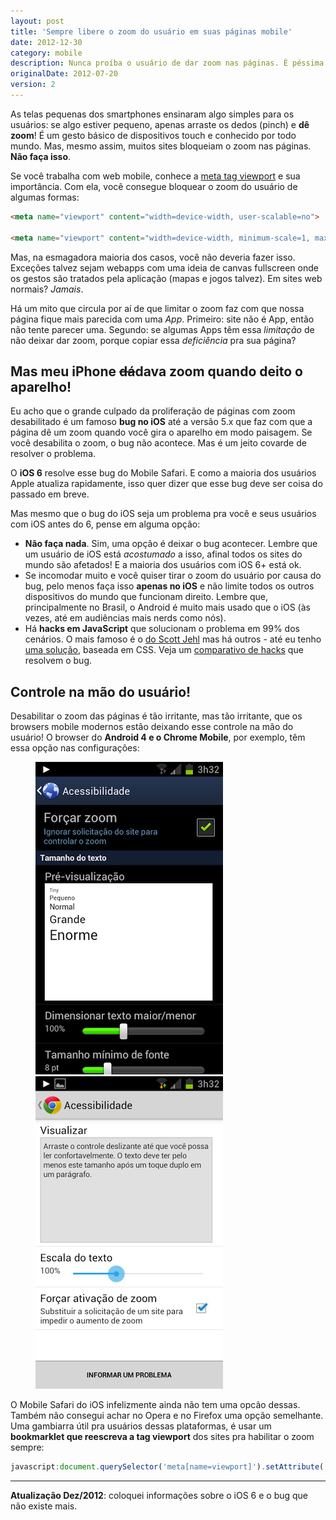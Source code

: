 ```yaml
---
layout: post
title: 'Sempre libere o zoom do usuário em suas páginas mobile'
date: 2012-12-30
category: mobile
description: Nunca proíba o usuário de dar zoom nas páginas. É péssima usabilidade.
originalDate: 2012-07-20
version: 2
---
```


As telas pequenas dos smartphones ensinaram algo simples para os usuários: se algo estiver pequeno, apenas arraste os dedos (pinch) e **dê zoom**! É um gesto básico de dispositivos touch e conhecido por todo mundo. Mas, mesmo assim, muitos sites bloqueiam o zoom nas páginas. **Não faça isso**.

Se você trabalha com web mobile, conhece a [meta tag viewport](http://blog.caelum.com.br/pixels-pixels-ou-pixels-dicas-de-web-mobile-com-viewport/) e sua importância. Com ela, você consegue bloquear o zoom do usuário de algumas formas:

```html 
<meta name="viewport" content="width=device-width, user-scalable=no">

<meta name="viewport" content="width=device-width, minimum-scale=1, maximum-scale=1">
```

Mas, na esmagadora maioria dos casos, você não deveria fazer isso. Exceções talvez sejam webapps com uma ideia de canvas fullscreen onde os gestos são tratados pela aplicação (mapas e jogos talvez). Em sites web normais? *Jamais*.

Há um mito que circula por aí de que limitar o zoom faz com que nossa página fique mais parecida com uma *App*. Primeiro: site não é App, então não tente parecer uma. Segundo: se algumas Apps têm essa *limitação* de não deixar dar zoom, porque copiar essa *deficiência* pra sua página?

## Mas meu iPhone <del>dá</del>dava zoom quando deito o aparelho!

Eu acho que o grande culpado da proliferação de páginas com zoom desabilitado é um famoso **bug no iOS** até a versão 5.x que faz com que a página dê um zoom quando você gira o aparelho em modo paisagem. Se você desabilita o zoom, o bug não acontece. Mas é um jeito covarde de resolver o problema.

O **iOS 6** resolve esse bug do Mobile Safari. E como a maioria dos usuários Apple atualiza rapidamente, isso quer dizer que esse bug deve ser coisa do passado em breve.

Mas mesmo que o bug do iOS seja um problema pra você e seus usuários com iOS antes do 6, pense em alguma opção:

* **Não faça nada**. Sim, uma opção é deixar o bug acontecer. Lembre que um usuário de iOS está *acostumado* a isso, afinal todos os sites do mundo são afetados! E a maioria dos usuários com iOS 6+ está ok.
* Se incomodar muito e você quiser tirar o zoom do usuário por causa do bug, pelo menos faça isso **apenas no iOS** e não limite todos os outros dispositivos do mundo que funcionam direito. Lembre que, principalmente no Brasil, o Android é muito mais usado que o iOS (às vezes, até em audiências mais nerds como nós).
* Há **hacks em JavaScript** que solucionam o problema em 99% dos cenários. O mais famoso é o [do Scott Jehl](https://github.com/scottjehl/iOS-Orientationchange-Fix) mas há outros - até eu tenho [uma solução](https://github.com/sergiolopes/ios-zoom-bug-fix), baseada em CSS. Veja um [comparativo de hacks](https://github.com/sergiolopes/ios-zoom-bug-fix#other-solutions) que resolvem o bug.

## Controle na mão do usuário!

Desabilitar o zoom das páginas é tão irritante, mas tão irritante, que os browsers mobile modernos estão deixando esse controle na mão do usuário! O browser do **Android 4 e o Chrome Mobile**, por exemplo, têm essa opção nas configurações:

<figure>
	<img src="img/posts/mobile-user-zoom/android4.png" alt="Screenshot com configurações de zoom do Android 4">
	<img src="img/posts/mobile-user-zoom/chrome.png" alt="Screenshot com configurações de zoom do Chrome Mobile">
</figure>

O Mobile Safari do iOS infelizmente ainda não tem uma opcão dessas. Também não consegui achar no Opera e no Firefox uma opção semelhante. Uma gambiarra útil pra usuários dessas plataformas, é usar um **bookmarklet que reescreva a tag viewport** dos sites pra habilitar o zoom sempre:

```javascript 
javascript:document.querySelector('meta[name=viewport]').setAttribute('content','width=device-width,initial-scale=1,maximum-scale=10,user-zoom=yes');
```

---

**Atualização Dez/2012**: coloquei informações sobre o iOS 6 e o bug que não existe mais.
